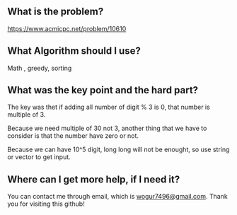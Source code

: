 ## What is the problem?

<https://www.acmicpc.net/problem/10610>

## What Algorithm should I use?

Math , greedy, sorting

## What was the key point and the hard part?

The key was thet if adding all number of digit % 3 is 0, that number is multiple of 3.

Because we need multiple of 30 not 3, another thing that we have to consider is that the number have zero or not.

Because we can have 10^5 digit, long long will not be enought, so use string or vector to get input.

## Where can I get more help, if I need it?

You can contact me through email, which is wogur7496@gmail.com.
Thank you for visiting this github!

